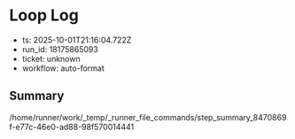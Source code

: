 # Loop Log

- ts: 2025-10-01T21:16:04.722Z
- run_id: 18175865093
- ticket: unknown
- workflow: auto-format

## Summary
/home/runner/work/_temp/_runner_file_commands/step_summary_8470869f-e77c-46e0-ad88-98f570014441
